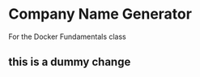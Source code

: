 Company Name Generator
======================

For the Docker Fundamentals class
## this is a dummy change
